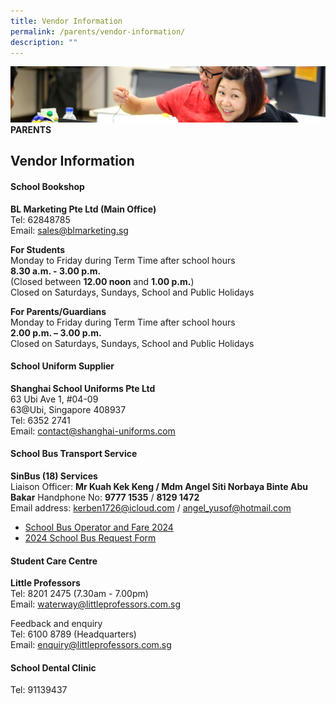 ```yaml
---
title: Vendor Information
permalink: /parents/vendor-information/
description: ""
---
```

![](/images/Parents/parent.jpg)
**PARENTS**


## Vendor Information

#### School Bookshop
**BL Marketing Pte Ltd (Main Office)**  
Tel: 62848785 <br>
Email: [sales@blmarketing.sg](mailto:sales@blmarketing.sg "sales@blmarketing.sg")

**For Students**  
Monday to Friday during Term Time after school hours  
**8.30 a.m. - 3.00 p.m.**  
(Closed between&nbsp;**12.00 noon**&nbsp;and&nbsp;**1.00 p.m.**)  
Closed on Saturdays, Sundays, School and Public Holidays  
  
**For Parents/Guardians**  
Monday to Friday during Term Time after school hours  
**2.00 p.m. – 3.00 p.m.**  
Closed on Saturdays, Sundays, School and Public Holidays

#### School Uniform Supplier

**Shanghai School Uniforms Pte Ltd**  
63 Ubi Ave 1, #04-09<br>
63@Ubi, Singapore 408937  
Tel: 6352 2741 <br>
Email: [contact@shanghai-uniforms.com](contact@shanghai-uniforms.com)

#### School Bus Transport Service

**SinBus (18) Services**  
Liaison Officer: **Mr Kuah Kek Keng / Mdm Angel Siti Norbaya Binte Abu Bakar**
Handphone No: **9777 1535** / **8129 1472** <br>
Email address: [kerben1726@icloud.com](kerben1726@icloud.com) / [angel_yusof@hotmail.com](angel_yusof@hotmail.com)
<br>
* [School Bus Operator and Fare 2024](/files/info%20sheet%20on%20school%20bus%20services%20(2024)_new.pdf)<br>
* [2024 School Bus Request Form](/files/waps%20school%20bus%20request%20form%20for%202024.pdf)

#### Student Care Centre

**Little Professors**  
Tel: 8201 2475 (7.30am - 7.00pm)  
Email:&nbsp;[waterway@littleprofessors.com.sg](mailto:waterway@littleprofessors.com.sg)  
  
Feedback and enquiry  
Tel: 6100 8789 (Headquarters)  
Email:&nbsp;[enquiry@littleprofessors.com.sg](mailto:enquiry@littleprofessors.com.sg)&nbsp;

#### School Dental Clinic 
Tel: 91139437